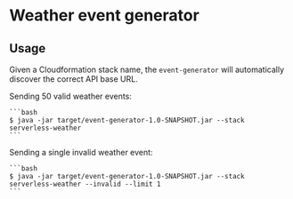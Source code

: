 # Weather event generator

## Usage

Given a Cloudformation stack name, the `event-generator` will automatically discover the correct API base URL.

Sending 50 valid weather events:

    ```bash
    $ java -jar target/event-generator-1.0-SNAPSHOT.jar --stack serverless-weather
    ```

Sending a single invalid weather event:

    ```bash
    $ java -jar target/event-generator-1.0-SNAPSHOT.jar --stack serverless-weather --invalid --limit 1
    ```
